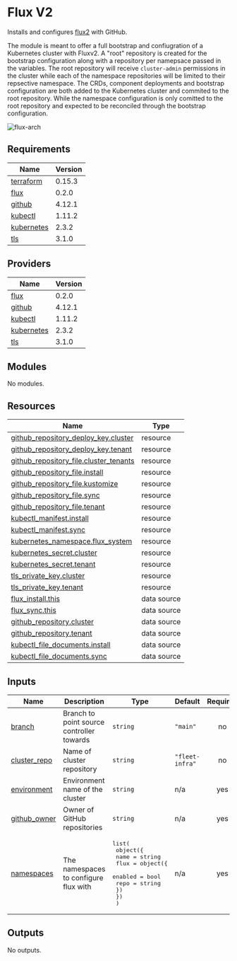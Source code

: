 # Flux V2

Installs and configures [flux2](https://github.com/fluxcd/flux2) with GitHub.

The module is meant to offer a full bootstrap and confiugration of a Kubernetes cluster
with Fluxv2. A "root" repository is created for the bootstrap configuration along with a
repository per namepsace passed in the variables. The root repository will receive `cluster-admin`
permissions in the cluster while each of the namespace repositories will be limited to their
repsective namespace. The CRDs, component deployments and bootstrap configuration are both
added to the Kubernetes cluster and commited to the root repository. While the namespace
configuration is only comitted to the root repository and expected to be reconciled through
the bootstrap configuration.

![flux-arch](../../../assets/fluxcd-v2.jpg)

## Requirements

| Name | Version |
|------|---------|
| <a name="requirement_terraform"></a> [terraform](#requirement\_terraform) | 0.15.3 |
| <a name="requirement_flux"></a> [flux](#requirement\_flux) | 0.2.0 |
| <a name="requirement_github"></a> [github](#requirement\_github) | 4.12.1 |
| <a name="requirement_kubectl"></a> [kubectl](#requirement\_kubectl) | 1.11.2 |
| <a name="requirement_kubernetes"></a> [kubernetes](#requirement\_kubernetes) | 2.3.2 |
| <a name="requirement_tls"></a> [tls](#requirement\_tls) | 3.1.0 |

## Providers

| Name | Version |
|------|---------|
| <a name="provider_flux"></a> [flux](#provider\_flux) | 0.2.0 |
| <a name="provider_github"></a> [github](#provider\_github) | 4.12.1 |
| <a name="provider_kubectl"></a> [kubectl](#provider\_kubectl) | 1.11.2 |
| <a name="provider_kubernetes"></a> [kubernetes](#provider\_kubernetes) | 2.3.2 |
| <a name="provider_tls"></a> [tls](#provider\_tls) | 3.1.0 |

## Modules

No modules.

## Resources

| Name | Type |
|------|------|
| [github_repository_deploy_key.cluster](https://registry.terraform.io/providers/integrations/github/4.12.1/docs/resources/repository_deploy_key) | resource |
| [github_repository_deploy_key.tenant](https://registry.terraform.io/providers/integrations/github/4.12.1/docs/resources/repository_deploy_key) | resource |
| [github_repository_file.cluster_tenants](https://registry.terraform.io/providers/integrations/github/4.12.1/docs/resources/repository_file) | resource |
| [github_repository_file.install](https://registry.terraform.io/providers/integrations/github/4.12.1/docs/resources/repository_file) | resource |
| [github_repository_file.kustomize](https://registry.terraform.io/providers/integrations/github/4.12.1/docs/resources/repository_file) | resource |
| [github_repository_file.sync](https://registry.terraform.io/providers/integrations/github/4.12.1/docs/resources/repository_file) | resource |
| [github_repository_file.tenant](https://registry.terraform.io/providers/integrations/github/4.12.1/docs/resources/repository_file) | resource |
| [kubectl_manifest.install](https://registry.terraform.io/providers/gavinbunney/kubectl/1.11.2/docs/resources/manifest) | resource |
| [kubectl_manifest.sync](https://registry.terraform.io/providers/gavinbunney/kubectl/1.11.2/docs/resources/manifest) | resource |
| [kubernetes_namespace.flux_system](https://registry.terraform.io/providers/hashicorp/kubernetes/2.3.2/docs/resources/namespace) | resource |
| [kubernetes_secret.cluster](https://registry.terraform.io/providers/hashicorp/kubernetes/2.3.2/docs/resources/secret) | resource |
| [kubernetes_secret.tenant](https://registry.terraform.io/providers/hashicorp/kubernetes/2.3.2/docs/resources/secret) | resource |
| [tls_private_key.cluster](https://registry.terraform.io/providers/hashicorp/tls/3.1.0/docs/resources/private_key) | resource |
| [tls_private_key.tenant](https://registry.terraform.io/providers/hashicorp/tls/3.1.0/docs/resources/private_key) | resource |
| [flux_install.this](https://registry.terraform.io/providers/fluxcd/flux/0.2.0/docs/data-sources/install) | data source |
| [flux_sync.this](https://registry.terraform.io/providers/fluxcd/flux/0.2.0/docs/data-sources/sync) | data source |
| [github_repository.cluster](https://registry.terraform.io/providers/integrations/github/4.12.1/docs/data-sources/repository) | data source |
| [github_repository.tenant](https://registry.terraform.io/providers/integrations/github/4.12.1/docs/data-sources/repository) | data source |
| [kubectl_file_documents.install](https://registry.terraform.io/providers/gavinbunney/kubectl/1.11.2/docs/data-sources/file_documents) | data source |
| [kubectl_file_documents.sync](https://registry.terraform.io/providers/gavinbunney/kubectl/1.11.2/docs/data-sources/file_documents) | data source |

## Inputs

| Name | Description | Type | Default | Required |
|------|-------------|------|---------|:--------:|
| <a name="input_branch"></a> [branch](#input\_branch) | Branch to point source controller towards | `string` | `"main"` | no |
| <a name="input_cluster_repo"></a> [cluster\_repo](#input\_cluster\_repo) | Name of cluster repository | `string` | `"fleet-infra"` | no |
| <a name="input_environment"></a> [environment](#input\_environment) | Environment name of the cluster | `string` | n/a | yes |
| <a name="input_github_owner"></a> [github\_owner](#input\_github\_owner) | Owner of GitHub repositories | `string` | n/a | yes |
| <a name="input_namespaces"></a> [namespaces](#input\_namespaces) | The namespaces to configure flux with | <pre>list(<br>    object({<br>      name = string<br>      flux = object({<br>        enabled = bool<br>        repo    = string<br>      })<br>    })<br>  )</pre> | n/a | yes |

## Outputs

No outputs.
